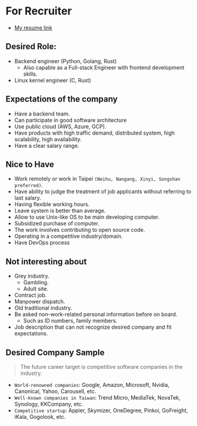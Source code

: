 # For Recruiter

* [My resume link](https://nicehorse06.github.io/nicehorse06/resume.pdf)

## Desired Role:
* Backend engineer (Python, Golang, Rust)
  * Also capable as a Full-stack Engineer with frontend development skills.
* Linux kernel engineer (C, Rust)

## Expectations of the company
* Have a backend team.
* Can participate in good software architecture
* Use public cloud (AWS, Azure, GCP).
* Have products with high traffic demand, distributed system, high scalability, high availability.
* Have a clear salary range.

## Nice to Have
* Work remotely or work in Taipei `(Neihu, Nangang, Xinyi, Songshan preferred)`.
* Have ability to judge the treatment of job applicants without referring to last salary.
* Having flexible working hours.
* Leave system is better than average.
* Allow to use Unix-like OS to be main developing computer.
* Subsidized purchase of computer.
* The work involves contributing to open source code.
* Operating in a competitive industry/domain.
* Have DevOps process

## Not interesting about
* Grey industry.
    * Gambling.
    * Adult site.
* Contract job.
* Manpower dispatch.
* Old traditional industry.
* Be asked non-work-related personal information before on board.
    * Such as ID numbers, family members.
* Job description that can not recognize desired company and fit expectations.

## Desired Company Sample
> The future career target is competitive software companies in the industry.
* `World-renowned companies`: Google, Amazon, Microsoft, Nvidia, Canonical, Yahoo, Carousell, etc.
* `Well-known companies in Taiwan`: Trend Micro, MediaTek, NovaTek, Synology, KKCompany, etc.
* `Competitive startup`: Appier, Skymizer, OneDegree, Pinkoi, GoFreight, iKala, Gogolook, etc.